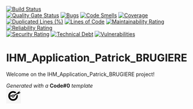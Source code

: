 [![Build Status](https://codefirst.iut.uca.fr/api/badges/alexandre.bouvot/IHM_Application_Alexandre_BOUVOT-Patrick_BRUGIERE/status.svg)](https://codefirst.iut.uca.fr/alexandre.bouvot/IHM_Application_Alexandre_BOUVOT-Patrick_BRUGIERE)  
[![Quality Gate Status](https://codefirst.iut.uca.fr/sonar/api/project_badges/measure?project=IHM_Application_Alexandre_BOUVOT-Patrick_BRUGIERE&metric=alert_status)](https://codefirst.iut.uca.fr/sonar/dashboard?id=IHM_Application_Alexandre_BOUVOT-Patrick_BRUGIERE)
[![Bugs](https://codefirst.iut.uca.fr/sonar/api/project_badges/measure?project=IHM_Application_Alexandre_BOUVOT-Patrick_BRUGIERE&metric=bugs)](https://codefirst.iut.uca.fr/sonar/dashboard?id=IHM_Application_Alexandre_BOUVOT-Patrick_BRUGIERE)
[![Code Smells](https://codefirst.iut.uca.fr/sonar/api/project_badges/measure?project=IHM_Application_Alexandre_BOUVOT-Patrick_BRUGIERE&metric=code_smells)](https://codefirst.iut.uca.fr/sonar/dashboard?id=IHM_Application_Alexandre_BOUVOT-Patrick_BRUGIERE)
[![Coverage](https://codefirst.iut.uca.fr/sonar/api/project_badges/measure?project=IHM_Application_Alexandre_BOUVOT-Patrick_BRUGIERE&metric=coverage)](https://codefirst.iut.uca.fr/sonar/dashboard?id=IHM_Application_Alexandre_BOUVOT-Patrick_BRUGIERE)  
[![Duplicated Lines (%)](https://codefirst.iut.uca.fr/sonar/api/project_badges/measure?project=IHM_Application_Alexandre_BOUVOT-Patrick_BRUGIERE&metric=duplicated_lines_density)](https://codefirst.iut.uca.fr/sonar/dashboard?id=IHM_Application_Alexandre_BOUVOT-Patrick_BRUGIERE)
[![Lines of Code](https://codefirst.iut.uca.fr/sonar/api/project_badges/measure?project=IHM_Application_Alexandre_BOUVOT-Patrick_BRUGIERE&metric=ncloc)](https://codefirst.iut.uca.fr/sonar/dashboard?id=IHM_Application_Alexandre_BOUVOT-Patrick_BRUGIERE)
[![Maintainability Rating](https://codefirst.iut.uca.fr/sonar/api/project_badges/measure?project=IHM_Application_Alexandre_BOUVOT-Patrick_BRUGIERE&metric=sqale_rating)](https://codefirst.iut.uca.fr/sonar/dashboard?id=IHM_Application_Alexandre_BOUVOT-Patrick_BRUGIERE)
[![Reliability Rating](https://codefirst.iut.uca.fr/sonar/api/project_badges/measure?project=IHM_Application_Alexandre_BOUVOT-Patrick_BRUGIERE&metric=reliability_rating)](https://codefirst.iut.uca.fr/sonar/dashboard?id=IHM_Application_Alexandre_BOUVOT-Patrick_BRUGIERE)  
[![Security Rating](https://codefirst.iut.uca.fr/sonar/api/project_badges/measure?project=IHM_Application_Alexandre_BOUVOT-Patrick_BRUGIERE&metric=security_rating)](https://codefirst.iut.uca.fr/sonar/dashboard?id=IHM_Application_Alexandre_BOUVOT-Patrick_BRUGIERE)
[![Technical Debt](https://codefirst.iut.uca.fr/sonar/api/project_badges/measure?project=IHM_Application_Alexandre_BOUVOT-Patrick_BRUGIERE&metric=sqale_index)](https://codefirst.iut.uca.fr/sonar/dashboard?id=IHM_Application_Alexandre_BOUVOT-Patrick_BRUGIERE)
[![Vulnerabilities](https://codefirst.iut.uca.fr/sonar/api/project_badges/measure?project=IHM_Application_Alexandre_BOUVOT-Patrick_BRUGIERE&metric=vulnerabilities)](https://codefirst.iut.uca.fr/sonar/dashboard?id=IHM_Application_Alexandre_BOUVOT-Patrick_BRUGIERE)  

 
# IHM_Application_Patrick_BRUGIERE

Welcome on the IHM_Application_Patrick_BRUGIERE project!  

  

_Generated with a_ **Code#0** _template_  
<img src="Documentation/doc_images/CodeFirst.png" height=40/>   
